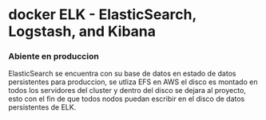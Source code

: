 # docker ELK -  ElasticSearch, Logstash, and Kibana

### Abiente en produccion
ElasticSearch se encuentra con su base de datos en estado de  datos persistentes para produccion, se utliza EFS en AWS
el disco es montado en todos los servidores del cluster y dentro del disco se dejara al proyecto, esto con el fin de que todos nodos puedan escribir en el disco de datos persistentes de ELK.

 

